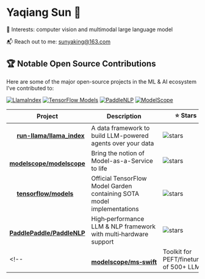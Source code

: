 # Yaqiang Sun 👋

🌱 Interests: computer vision and multimodal large language model

📬 Reach out to me: sunyaking@163.com
<!--
**yaqiangsun/yaqiangsun** is a ✨ _special_ ✨ repository because its `README.md` (this file) appears on your GitHub profile.

Here are some ideas to get you started:

- 🔭 I’m currently working on ...
- 🌱 I’m currently learning ...
- 👯 I’m looking to collaborate on ...
- 🤔 I’m looking for help with ...
- 💬 Ask me about ...
- 📫 How to reach me: ...
- 😄 Pronouns: ...
- ⚡ Fun fact: ...
-->

## 🏆 Notable Open Source Contributions

Here are some of the major open-source projects in the ML & AI ecosystem I’ve contributed to:

<p>
  <a href="https://github.com/run-llama/llama_index"><img alt="LlamaIndex" src="https://img.shields.io/badge/LlamaIndex-Contributor-blue?logo=github" /></a>
  <a href="https://github.com/tensorflow/models"><img alt="TensorFlow Models" src="https://img.shields.io/badge/TensorFlow%20Models-Contributor-orange?logo=tensorflow" /></a>
  <a href="https://github.com/PaddlePaddle/PaddleNLP"><img alt="PaddleNLP" src="https://img.shields.io/badge/PaddleNLP-Contributor-brightgreen?logo=baidu" /></a>
  <a href="https://github.com/modelscope/modelscope"><img alt="ModelScope" src="https://img.shields.io/badge/ModelScope-Contributor-lightgrey?logo=alibabacloud" /></a>
</p>

| Project | Description | ⭐ Stars |
|---------|-------------|---------|
| <img src="https://avatars.githubusercontent.com/u/130722866?s=48&v=4" width="15"> **[run-llama/llama_index](https://github.com/run-llama/llama_index)** | A data framework to build LLM-powered agents over your data | ![stars](https://img.shields.io/github/stars/run-llama/llama_index?style=social) |
| <img src="https://avatars.githubusercontent.com/u/109945100?s=48&v=4" width="15"> **[modelscope/modelscope](https://github.com/modelscope/modelscope)** | Bring the notion of Model-as-a-Service to life | ![stars](https://img.shields.io/github/stars/modelscope/modelscope?style=social) |
| <img src="https://avatars.githubusercontent.com/u/15658638?s=48&v=4" width="15"> **[tensorflow/models](https://github.com/tensorflow/models)** | Official TensorFlow Model Garden containing SOTA model implementations | ![stars](https://img.shields.io/github/stars/tensorflow/models?style=social) |
| <img src="https://avatars.githubusercontent.com/u/23534030?s=48&v=4" width="15"> **[PaddlePaddle/PaddleNLP](https://github.com/PaddlePaddle/PaddleNLP)** | High‑performance LLM & NLP framework with multi‑hardware support | ![stars](https://img.shields.io/github/stars/PaddlePaddle/PaddleNLP?style=social) |
<!-- | <img src="https://avatars.githubusercontent.com/u/109945100?s=48&v=4" width="15"> **[modelscope/ms‑swift](#)** | Toolkit for PEFT/finetuning of 500+ LLMs | ![stars](https://img.shields.io/github/stars/modelscope/ms-swift?style=social) | -->


